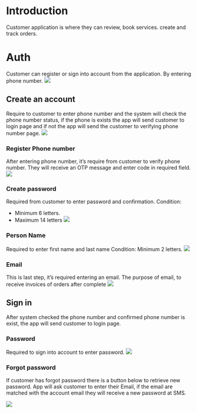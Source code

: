 # Introduction
Customer application is where they can review, book services. create and track orders.

# Auth
Customer can register or sign into account from the application. By entering phone number.
![](assets/img/Introduction/phone.jpg)

## Create an account
Require to customer to enter phone number and the system will check the phone number status, if the phone is exists  the app will send customer to login page and if not the app will send the customer to verifying phone number page. 
![](assets/img/Introduction/phone_number.jpg)

### Register Phone number
After entering phone number, it’s require from customer to verify phone number. They will receive an OTP message and enter code in required field.
![](assets/img/Introduction/otp.jpg)

### Create password
Required from customer to enter password and confirmation.
Condition:
- Minimum 6 letters.
- Maximum 14 letters
![](assets/img/Introduction/create_password.jpg)

### Person Name
Required to enter first name and last name
Condition:
Minimum 2 letters.
![](assets/img/Introduction/contact_name.jpg)

### Email
This is last step, it’s required entering an email.
The purpose of email, to receive invoices of orders after complete
![](assets/img/Introduction/create_email.jpg)

## Sign in
After system checked the phone number and confirmed phone number is exist, the app will send customer to login page. 

### Password 
Required to sign into account to enter password. 
![](assets/img/Introduction/password_signin.jpg)

### Forgot password
If customer has forgot password there is a button below to retrieve new password. 
App will ask customer to enter their Email, if the email are matched with the account email they will receive a new password at SMS.

![](assets/img/Introduction/forgot_password.jpg)